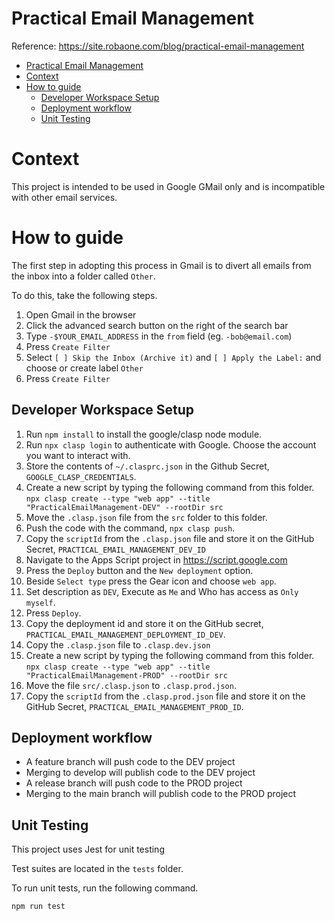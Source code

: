Practical Email Management
==========================

Reference: https://site.robaone.com/blog/practical-email-management

- [Practical Email Management](#practical-email-management)
- [Context](#context)
- [How to guide](#how-to-guide)
  - [Developer Workspace Setup](#developer-workspace-setup)
  - [Deployment workflow](#deployment-workflow)
  - [Unit Testing](#unit-testing)

# Context

This project is intended to be used in Google GMail only and is incompatible with other email services.

# How to guide

The first step in adopting this process in Gmail is to divert all emails from the inbox into a folder called `Other`.

To do this, take the following steps.

1. Open Gmail in the browser
2. Click the advanced search button on the right of the search bar
3. Type `-$YOUR_EMAIL_ADDRESS` in the `from` field (eg. `-bob@email.com`)
4. Press `Create Filter`
5. Select `[ ] Skip the Inbox (Archive it)` and `[ ] Apply the Label:` and choose or create label `Other`
6. Press `Create Filter`

## Developer Workspace Setup

1. Run `npm install` to install the google/clasp node module.
2. Run `npx clasp login` to authenticate with Google.  Choose the account you want to interact with.
3. Store the contents of `~/.clasprc.json` in the Github Secret, `GOOGLE_CLASP_CREDENTIALS`.
4. Create a new script by typing the following command from this folder.  `npx clasp create --type "web app" --title "PracticalEmailManagement-DEV" --rootDir src`
5. Move the `.clasp.json` file from the `src` folder to this folder.
6. Push the code with the command, `npx clasp push`.
7. Copy the `scriptId` from the `.clasp.json` file and store it on the GitHub Secret, `PRACTICAL_EMAIL_MANAGEMENT_DEV_ID`
8. Navigate to the Apps Script project in https://script.google.com 
9. Press the `Deploy` button and the `New deployment` option.
10. Beside `Select type` press the Gear icon and choose `web app`.
11. Set description as `DEV`, Execute as `Me` and Who has access as `Only myself`.
12. Press `Deploy`.
13. Copy the deployment id and store it on the GitHub secret, `PRACTICAL_EMAIL_MANAGEMENT_DEPLOYMENT_ID_DEV`.
14. Copy the `.clasp.json` file to `.clasp.dev.json`
15. Create a new script by typing the following command from this folder.  `npx clasp create --type "web app" --title "PracticalEmailManagement-PROD" --rootDir src`
16. Move the file `src/.clasp.json` to `.clasp.prod.json`.
17. Copy the `scriptId` from the `.clasp.prod.json` file and store it on the GitHub Secret, `PRACTICAL_EMAIL_MANAGEMENT_PROD_ID`.

## Deployment workflow

- A feature branch will push code to the DEV project
- Merging to develop will publish code to the DEV project
- A release branch will push code to the PROD project
- Merging to the main branch will publish code to the PROD project

## Unit Testing

This project uses Jest for unit testing

Test suites are located in the `tests` folder.

To run unit tests, run the following command.

```bash
npm run test
```
